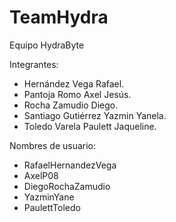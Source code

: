 # TeamHydra

Equipo HydraByte

Integrantes:
<ul>

<li>Hernández Vega Rafael.</li>
<li>Pantoja Romo Axel Jesús.</li>
<li>Rocha Zamudio Diego.</li>
<li>Santiago Gutiérrez Yazmin Yanela.</li>
<li>Toledo Varela Paulett Jaqueline.</li>
</ul>

Nombres de usuario:
<ul>
<li>RafaelHernandezVega</li>
<li>AxelP08</li>
<li>DiegoRochaZamudio</li>
<li>YazminYane</li>
<li>PaulettToledo</li>
